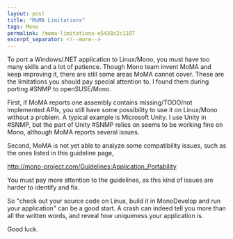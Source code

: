 ```yaml
---
layout: post
title: "MoMA Limitations"
tags: Mono
permalink: /moma-limitations-e5438c2c1187
excerpt_separator: <!--more-->
---
```

To port a Windows/.NET application to Linux/Mono, you must have too many skills and a lot of patience. Though Mono team invent MoMA and keep improving it, there are still some areas MoMA cannot cover. These are the limitations you should pay special attention to. I found them during porting #SNMP to openSUSE/Mono.
<!--more-->

First, if MoMA reports one assembly contains missing/TODO/not implemented APIs, you still have some possibility to use it on Linux/Mono without a problem. A typical example is Microsoft Unity. I use Unity in #SNMP, but the part of Unity #SNMP relies on seems to be working fine on Mono, although MoMA reports several issues.

Second, MoMA is not yet able to analyze some compatibility issues, such as the ones listed in this guideline page,

http://mono-project.com/Guidelines:Application_Portability

You must pay more attention to the guidelines, as this kind of issues are harder to identify and fix.

So "check out your source code on Linux, build it in MonoDevelop and run your application" can be a good start. A crash can indeed tell you more than all the written words, and reveal how uniqueness your application is.

Good luck.
